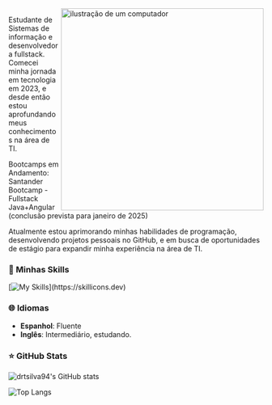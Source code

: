 <img src="https://raw.githubusercontent.com/MicaelliMedeiros/micaellimedeiros/master/image/computer-illustration.png" alt="ilustração de um computador" min-width="400px" max-width="400px" width="400px" align="right">

Estudante de Sistemas de informação e desenvolvedora fullstack. Comecei minha jornada em tecnologia em 2023, e desde então estou aprofundando meus conhecimentos na área de TI. 

Bootcamps em Andamento: Santander Bootcamp - Fullstack Java+Angular (conclusão prevista para janeiro de 2025)

Atualmente estou aprimorando minhas habilidades de programação, desenvolvendo projetos pessoais no GitHub, e em busca de oportunidades de estágio para expandir minha experiência na área de TI.

### 🚀 Minhas Skills


[![My Skills](https://skillicons.dev/icons?i=python,javascript,html,css,git,github,windows,vscode,)](https://skillicons.dev)


### 🌐 Idiomas

- **Espanhol**: Fluente  
- **Inglês**: Intermediário, estudando. 

### ⭐ GitHub Stats

![drtsilva94's GitHub stats](https://github-readme-stats.vercel.app/api?username=drtsilva94&show_icons=true&theme=transparent)

![Top Langs](https://github-readme-stats.vercel.app/api/top-langs/?username=drtsilva94&layout=compact)




